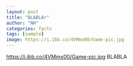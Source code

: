 ```yaml
---
layout: post
title: "BLABLAr"
author: "NH"
categories: facts
tags: [sample]
image: https://i.ibb.co/4VMmx00/Game-pic.jpg
---
```

https://i.ibb.co/4VMmx00/Game-pic.jpg
BLABLA